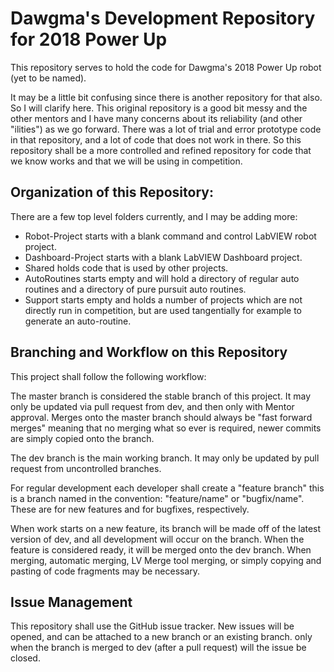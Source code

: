 # Dawgma's Development Repository for 2018 Power Up

This repository serves to hold the code for Dawgma's 2018 Power Up robot (yet to be named).

It may be a little bit confusing since there is another repository for that also. So I will clarify here. This original repository is a good bit messy and the other mentors and I have many concerns about its reliability (and other "ilities") as we go forward. There was a lot of trial and error prototype code in that repository, and a lot of code that does not work in there. So this repository shall be a more controlled and refined repository for code that we know works and that we will be using in competition.

## Organization of this Repository:
There are a few top level folders currently, and I may be adding more:
  * Robot-Project starts with a blank command and control LabVIEW robot project.
  * Dashboard-Project starts with a blank LabVIEW Dashboard project.
  * Shared holds code that is used by other projects.
  * AutoRoutines starts empty and will hold a directory of regular auto routines and a directory of pure pursuit auto routines.
  * Support starts empty and holds a number of projects which are not directly run in competition, but are used tangentially for example to generate an auto-routine.

## Branching and Workflow on this Repository
This project shall follow the following workflow:

The master branch is considered the stable branch of this project. It may only be updated via pull request from dev, and then only with Mentor approval. Merges onto the master branch should always be "fast forward merges" meaning that no merging what so ever is required, newer commits are simply copied onto the branch.

The dev branch is the main working branch. It may only be updated by pull request from uncontrolled branches.

For regular development each developer shall create a "feature branch" this is a branch named in the convention: "feature/name" or "bugfix/name". These are for new features and for bugfixes, respectively.

When work starts on a new feature, its branch will be made off of the latest version of dev, and all development will occur on the branch. When the feature is considered ready, it will be merged onto the dev branch. When merging, automatic merging, LV Merge tool merging, or simply copying and pasting of code fragments may be necessary.

## Issue Management
This repository shall use the GitHub issue tracker. New issues will be opened, and can be attached to a new branch or an existing branch. only when the branch is merged to dev (after a pull request) will the issue be closed.

